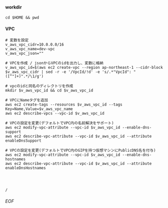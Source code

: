 #### workdir
    cd $HOME && pwd

#### VPC
    # 変数を設定
    v_aws_vpc_cidr=10.0.0.0/16
    v_aws_vpc_name=dev-vpc
    v_aws_vpc_json=""
    
    # VPCを作成 / jsonからVPCのidを出力し、変数に格納
    v_aws_vpc_id=$(aws ec2 create-vpc --region ap-northeast-1 --cidr-block $v_aws_vpc_cidr | sed -r -e '/VpcId/!d' -e 's/.*"VpcId": "([^"]+)".*/\1/g')
    
    # vpcのidと同名のディレクトリを作成
    mkdir $v_aws_vpc_id && cd $v_aws_vpc_id
    
    # VPCにNameタグを追加
    aws ec2 create-tags --resources $v_aws_vpc_id --tags Key=Name,Value=$v_aws_vpc_name
    aws ec2 describe-vpcs --vpc-id $v_aws_vpc_id
    
    # VPCの設定を変更(デフォルトでVPC内の名前解決をサポート)
    aws ec2 modify-vpc-attribute --vpc-id $v_aws_vpc_id --enable-dns-support
    aws ec2 describe-vpc-attribute --vpc-id $v_aws_vpc_id --attribute enableDnsSupport
    
    # VPCの設定を変更(デフォルトでVPC内のGIPを持つ仮想マシンにPublicDNS名を付与)
    aws ec2 modify-vpc-attribute --vpc-id $v_aws_vpc_id --enable-dns-hostnames
    aws ec2 describe-vpc-attribute --vpc-id $v_aws_vpc_id --attribute enableDnsHostnames
    
    
    
    
    /




###### EOF
